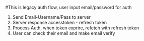 #This is legacy auth flow, user input email/password for auth

1. Send Email-Username/Pass to server
2. Server response accesstoken - refresh token
3. Process Auth, when token exprire, refetch with refresh token
4. User can check their email and make email verify
